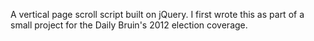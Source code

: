 A vertical page scroll script built on jQuery. I first wrote this as part of a small project for the Daily Bruin's 2012 election coverage.
